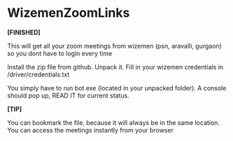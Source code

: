 # WizemenZoomLinks
**[FINISHED]**

This will get all your zoom meetings from wizemen (psn, aravalli, gurgaon) so you dont have to login every time

Install the zip file from github. Unpack it.
Fill in your wizemen credentials in /driver/credentials.txt

You simply have to run bot.exe (located in your unpacked folder). A console should pop up, READ IT for current status.

**[TIP]**

You can bookmark the file, because it will always be in the same location. You can access the meetings instantly from your browser
